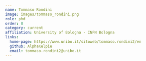 ```yaml
---
name: Tommaso Rondini
image: images/tommaso_rondini.png
role: phd
order: 8
category: current
affiliation: University of Bologna - INFN Bologna
links:
  home-page: https://www.unibo.it/sitoweb/tommaso.rondini2/en
  github: AlphaKelpie
  email: tommaso.rondini2@unibo.it
---
```



